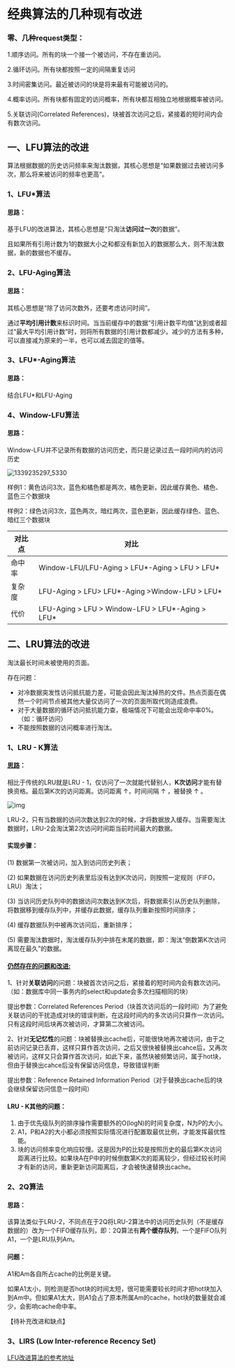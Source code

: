 # 经典算法的几种现有改进

### 零、几种request类型：

1.顺序访问。所有的块一个接一个被访问，不存在重访问。

2.循环访问。所有块都按照一定的间隔重复访问

3.时间密集访问。最近被访问的块是将来最有可能被访问的。

4.概率访问。所有块都有固定的访问概率，所有块都互相独立地根据概率被访问。

5.关联访问(Correlated References)，块被首次访问之后，紧接着的短时间内会有数次访问。

## 一、LFU算法的改进

算法根据数据的历史访问频率来淘汰数据，其核心思想是“如果数据过去被访问多次，那么将来被访问的频率也更高”。

### 1、LFU*算法

#### 思路：

基于LFU的改进算法，其核心思想是“只淘汰**访问过一次**的数据”。

且如果所有引用计数为1的数据大小之和都没有新加入的数据那么大，则不淘汰数据，新的数据也不缓存。

### 2、LFU-Aging算法

#### 思路：

其核心思想是“除了访问次数外，还要考虑访问时间”。

通过**平均引用计数**来标识时间。当当前缓存中的数据“引用计数平均值”达到或者超过“最大平均引用计数”时，则将所有数据的引用计数都减少。减少的方法有多种，可以直接减为原来的一半，也可以减去固定的值等。

### 3、LFU*-Aging算法
#### 思路：

结合LFU*和LFU-Aging

### 4、Window-LFU算法

#### 思路：

Window-LFU并不记录所有数据的访问历史，而只是记录过去一段时间内的访问历史

![1339235297_5330](https://littlefisher.oss-cn-beijing.aliyuncs.com/images/1339235297_5330.png)

样例1：黄色访问3次，蓝色和橘色都是两次，橘色更新，因此缓存黄色、橘色、蓝色三个数据块

样例2：绿色访问3次，蓝色两次，暗红两次，蓝色更新，因此缓存绿色、蓝色、暗红三个数据块

| 对比点 | 对比                                             |
| ------ | ------------------------------------------------ |
| 命中率 | Window-LFU/LFU-Aging > LFU*-Aging > LFU > LFU*   |
| 复杂度 | LFU-Aging > LFU> LFU*-Aging >Window-LFU > LFU*   |
| 代价   | LFU-Aging > LFU > Window-LFU > LFU*-Aging > LFU* |

## 二、LRU算法的改进

淘汰最长时间未被使用的页面。

存在问题：

- 对冷数据突发性访问抵抗能力差，可能会因此淘汰掉热的文件。热点页面在偶然一个时间节点被其他大量仅访问了一次的页面所取代则造成浪费。
- 对于大量数据的循环访问抵抗能力查，极端情况下可能会出现命中率0%。（如：循环访问）
- 不能按照数据的访问概率进行淘汰。

### 1、LRU - K算法

#### [思路](https://zhuanlan.zhihu.com/p/348838247)：

相比于传统的LRU就是LRU - 1，仅访问了一次就能代替别人，**K次访问**才能有替换资格。最后第K次的访问距离。访问距离 ↑，时间间隔 ↑ ，被替换 ↑ 。

![img](https://littlefisher.oss-cn-beijing.aliyuncs.com/images/2099201-a41c570dcac9fcad.png)

LRU-2，只有当数据的访问次数达到2次的时候，才将数据放入缓存。当需要淘汰数据时，LRU-2会淘汰第2次访问时间距当前时间最大的数据。

#### 实现步骤：

(1) 数据第一次被访问，加入到访问历史列表；

(2) 如果数据在访问历史列表里后没有达到K次访问，则按照一定规则（FIFO，LRU）淘汰；

(3) 当访问历史队列中的数据访问次数达到K次后，将数据索引从历史队列删除，将数据移到缓存队列中，并缓存此数据，缓存队列重新按照时间排序；

(4) 缓存数据队列中被再次访问后，重新排序；

(5) 需要淘汰数据时，淘汰缓存队列中排在末尾的数据，即：淘汰“倒数第K次访问离现在最久”的数据。

#### [仍然存在的问题和改进:](https://blog.csdn.net/Pun_C/article/details/50920469)

1、针对**关联访问**的问题：块被首次访问之后，紧接着的短时间内会有数次访问。（如：数据库中同一事务内的select和update会多次扫描相同的块）

提出参数：Correlated References Period（块首次访问后的一段时间）为了避免关联访问的干扰造成对块的错误判断，在这段时间内的多次访问只算作一次访问。只有这段时间后块再次被访问，才算第二次被访问。

2、针对**无记忆性**的问题：块被替换出cache后，可能很快地再次被访问，由于之前访问记录已丢弃，这样只算作首次访问，之后又很快被替换出cahce后，又再次被访问，这样又只会算作首次访问，如此下来，虽然块被频繁访问，属于hot块，但由于替换出cahce后没有保留访问信息，导致错误判断

提出参数：Reference Retained Information Period（对于替换出cache后的块会继续保留访问信息一段时间）

#### LRU - K其他的问题：

1. 由于优先级队列的排序操作需要额外的O(logN)的时间复杂度，N为P的大小。
2. A1，P和A2的大小都必须按照实际情况进行配置取最优比例，才能发挥最优性能。
3. 块的访问频率变化响应较慢。这是因为P的比较是按照历史的最后第K次访问距离进行比较。如果块A在P中的时候倒数第K次的距离较少，但经过较长时间才有新的访问，重新更新访问距离后，才会被快速替换出cache。

### 2、2Q算法

#### 思路：

该算法类似于LRU-2，不同点在于2Q将LRU-2算法中的访问历史队列（不是缓存数据的）改为一个FIFO缓存队列，即：2Q算法有**两个缓存队列**，一个是FIFO队列A1，一个是LRU队列Am。

#### 问题：

A1和Am各自所占cache的比例是关键。

如果A1太小，则检测是否hot块的时间太短，很可能需要较长时间才把hot块加入到Am中。但如果A1太大，则A1会占了原本所属Am的cache，hot块的数量就会减少，会影响cache命中率。

【待补充改进和缺点】

### 3、LIRS (Low Inter-reference Recency Set)



[LFU改进算法的参考地址](https://blog.csdn.net/joeyon1985/article/details/52442385)
